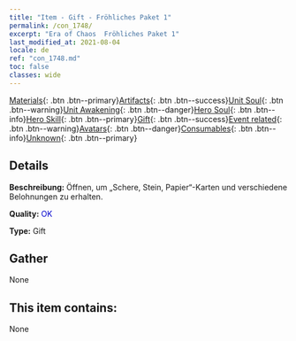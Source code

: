 ```yaml
---
title: "Item - Gift - Fröhliches Paket 1"
permalink: /con_1748/
excerpt: "Era of Chaos  Fröhliches Paket 1"
last_modified_at: 2021-08-04
locale: de
ref: "con_1748.md"
toc: false
classes: wide
---
```

 [Materials](/ItemsDE/){: .btn .btn--primary}[Artifacts](/ItemsDE/Artifacts/){: .btn .btn--success}[Unit Soul](/ItemsDE/UnitSoul/){: .btn .btn--warning}[Unit Awakening](/ItemsDE/UnitAwakening/){: .btn .btn--danger}[Hero Soul](/ItemsDE/HeroSoul/){: .btn .btn--info}[Hero Skill](/ItemsDE/HeroSkill/){: .btn .btn--primary}[Gift](/ItemsDE/Gift/){: .btn .btn--success}[Event related](/ItemsDE/Events/){: .btn .btn--warning}[Avatars](/ItemsDE/Avatars/){: .btn .btn--danger}[Consumables](/ItemsDE/Consumables/){: .btn .btn--info}[Unknown](/ItemsDE/Unknown/){: .btn .btn--primary}

## Details
 **Beschreibung:** Öffnen, um „Schere, Stein, Papier“-Karten und verschiedene Belohnungen zu erhalten.

 **Quality:** <span style="color: #0000CD">OK</span>

 **Type:** Gift

## Gather

  None

## This item contains:

  None

